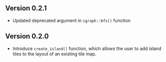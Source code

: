 ## Version 0.2.1

- Updated deprecated argument in `igraph::bfs()` function

## Version 0.2.0

- Introduce `create_island()` function, which allows the user to add island
  tiles to the layout of an existing tile map.

